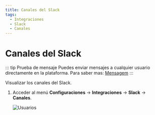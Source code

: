 ```yaml
---
title: Canales del Slack
tags:
  - Integraciones
  - Slack
  - Canales
---
```


# Canales del Slack

::: tip Prueba de mensaje
Puedes enviar mensajes a cualquier usuario directamente en la plataforma. Para saber mas: [Mensagem](message)
:::

Visualizar los canales del Slack.

1. Acceder al menú **Configuraciones** -> **Integraciones** -> **Slack** -> **Canales**.

   ![Usuarios](https://cdn.phishx.io/phishx-docs/images/phishx_integrations_slack_import_channels_01.webp)
